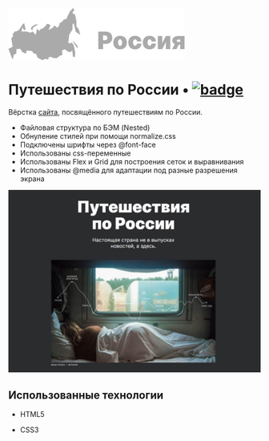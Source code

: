 [![LOGO](./images/logo_grey.svg)](https://olgalatkina.github.io/russian-travel/ "Я ♥ ПУТЕШЕСТВОВАТЬ!")

# Путешествия по России &bullet; [![badge](https://img.shields.io/badge/Label-Message-9cf)](https://shields.io/)

Вёрстка [сайта](https://olgalatkina.github.io/russian-travel/), посвящённого путешествиям по России.

- Файловая структура по БЭМ (Nested)
- Обнуление стилей при помощи normalize.css
- Подключены шрифты через @font-face
- Использованы css-переменные
- Использованы Flex и Grid для построения сеток и выравнивания
- Использованы @media для адаптации под разные разрешения экрана

![screenshot](./images/preview.jpg)

## Использованные технологии

- HTML5

- CSS3
